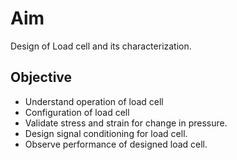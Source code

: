 # Aim 
Design of Load cell and its characterization.

## Objective  
- Understand operation of load cell
- Configuration of load cell
- Validate stress and strain for change in pressure.
- Design signal conditioning for load cell. 
- Observe performance of designed load cell.



